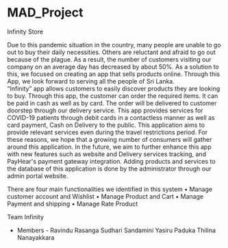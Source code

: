 # MAD_Project

Infinity Store

Due to this pandemic situation in the country, many people are unable to go out to buy their daily necessities. Others are reluctant and afraid to go out because of the plague. As a result, the number of customers visiting our company on an average day has decreased by about 50%. As a solution to this, we focused on creating an app that sells products online. Through this App, we look forward to serving all the people of Sri Lanka.  
“Infinity” app allows customers to easily discover products they are looking to buy. Through this app, the customer can order the required items. It can be paid in cash as well as by card. The order will be delivered to customer doorstep through our delivery service. This app provides services for COVID-19 patients through debit cards in a contactless manner as well as card payment, Cash on Delivery to the public. 
This application aims to provide relevant services even during the travel restrictions period. For these reasons, we hope that a growing number of consumers will gather around this application. In the future, we aim to further enhance this app with new features such as website and Delivery services tracking, and PayHear's payment gateway integration. Adding products and services to the database of this application is done by the administrator through our admin portal website.
  
There are four main functionalities we identified in this system
•	Manage customer account and Wishlist
•	Manage Product and Cart
•	Manage Payment and shipping
•	Manage Rate Product

Team Infinity 
-  Members -
Ravindu Rasanga
Sudhari Sandamini
Yasiru Paduka
Thilina Nanayakkara 



